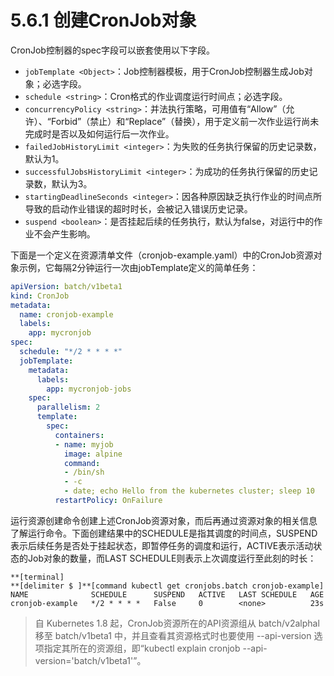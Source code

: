 # 5.6.1 创建CronJob对象

CronJob控制器的spec字段可以嵌套使用以下字段。

* `jobTemplate <Object>`：Job控制器模板，用于CronJob控制器生成Job对象；必选字段。
* `schedule <string>`：Cron格式的作业调度运行时间点；必选字段。
* `concurrencyPolicy <string>`：并法执行策略，可用值有“Allow”（允许）、“Forbid”（禁止）和“Replace”（替换），用于定义前一次作业运行尚未完成时是否以及如何运行后一次作业。
* `failedJobHistoryLimit <integer>`：为失败的任务执行保留的历史记录数，默认为1。
* `successfulJobsHistoryLimit <integer>`：为成功的任务执行保留的历史记录数，默认为3。
* `startingDeadlineSeconds <integer>`：因各种原因缺乏执行作业的时间点所导致的启动作业错误的超时时长，会被记入错误历史记录。
* `suspend <boolean>`：是否挂起后续的任务执行，默认为false，对运行中的作业不会产生影响。

下面是一个定义在资源清单文件（cronjob-example.yaml）中的CronJob资源对象示例，它每隔2分钟运行一次由jobTemplate定义的简单任务：

```yaml
apiVersion: batch/v1beta1
kind: CronJob
metadata:
  name: cronjob-example
  labels:
    app: mycronjob
spec:
  schedule: "*/2 * * * *"
  jobTemplate:
    metadata:
      labels:
        app: mycronjob-jobs
    spec:
      parallelism: 2
      template:
        spec:
          containers:
          - name: myjob
            image: alpine
            command:
            - /bin/sh
            - -c
            - date; echo Hello from the kubernetes cluster; sleep 10
          restartPolicy: OnFailure
```

运行资源创建命令创建上述CronJob资源对象，而后再通过资源对象的相关信息了解运行命令。下面创建结果中的SCHEDULE是指其调度的时间点，SUSPEND表示后续任务是否处于挂起状态，即暂停任务的调度和运行，ACTIVE表示活动状态的Job对象的数量，而LAST SCHEDULE则表示上次调度运行至此刻的时长：

```
**[terminal]
**[delimiter $ ]**[command kubectl get cronjobs.batch cronjob-example]
NAME              SCHEDULE      SUSPEND   ACTIVE   LAST SCHEDULE   AGE
cronjob-example   */2 * * * *   False     0        <none>          23s
```

> 自 Kubernetes 1.8 起，CronJob资源所在的API资源组从 batch/v2alphal 移至 batch/v1beta1 中，并且查看其资源格式时也要使用 --api-version 选项指定其所在的资源组，即“kubectl explain cronjob --api-version='batch/v1beta1'”。

